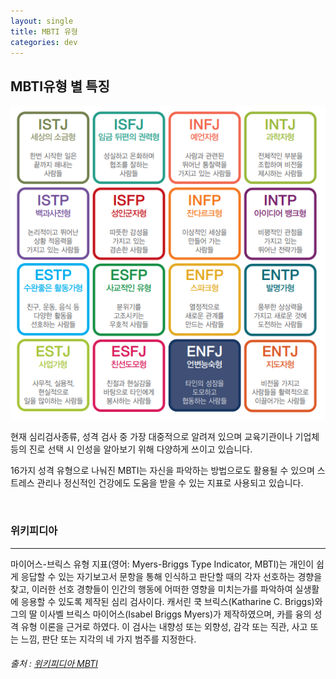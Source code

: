 ```yaml
---
layout: single
title: MBTI 유형
categories: dev
---
```


## MBTI유형 별 특징

![picture](../image/mbti.png)

현재 심리검사종류, 성격 검사 중 가장 대중적으로 알려져 있으며 교육기관이나 기업체 등의 진로 선택 시 인성을 알아보기 위해 다양하게 쓰이고 있습니다.



16가지 성격 유형으로 나눠진 MBTI는 자신을 파악하는 방법으로도 활용될 수 있으며 스트레스 관리나 정신적인 건강에도 도움을 받을 수 있는 지표로 사용되고 있습니다.

<br>

### 위키피디아
---
마이어스-브릭스 유형 지표(영어: Myers-Briggs Type Indicator, MBTI)는 개인이 쉽게 응답할 수 있는 자기보고서 문항을 통해 인식하고 판단할 때의 각자 선호하는 경향을 찾고, 이러한 선호 경향들이 인간의 행동에 어떠한 영향을 미치는가를 파악하여 실생활에 응용할 수 있도록 제작된 심리 검사이다. 캐서린 쿡 브릭스(Katharine C. Briggs)와 그의 딸 이사벨 브릭스 마이어스(Isabel Briggs Myers)가 제작하였으며, 카를 융의 성격 유형 이론을 근거로 하였다. 이 검사는 내향성 또는 외향성, 감각 또는 직관, 사고 또는 느낌, 판단 또는 지각의 네 가지 범주를 지정한다.

###### 출처 : [위키피디아 MBTI](https://ko.wikipedia.org/wiki/%EB%A7%88%EC%9D%B4%EC%96%B4%EC%8A%A4-%EB%B8%8C%EB%A6%AD%EC%8A%A4_%EC%9C%A0%ED%98%95_%EC%A7%80%ED%91%9C)

